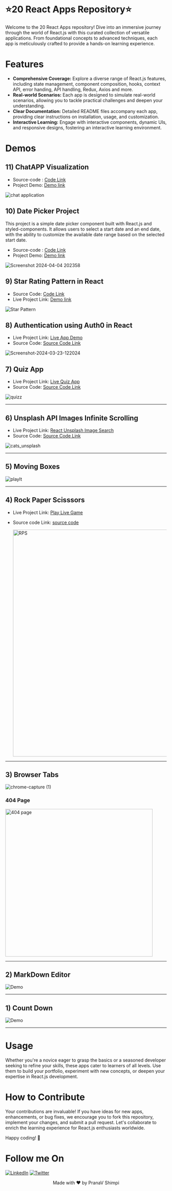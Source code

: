 # ⭐20 React Apps Repository⭐

Welcome to the 20 React Apps repository! Dive into an immersive journey through the world of React.js with this curated collection of versatile applications. From foundational concepts to advanced techniques, each app is meticulously crafted to provide a hands-on learning experience.

# Features

- **Comprehensive Coverage:** Explore a diverse range of React.js features, including state management, component composition, hooks, context API, error handing, API handling, Redux, Axios and more.
- **Real-world Scenarios:** Each app is designed to simulate real-world scenarios, allowing you to tackle practical challenges and deepen your understanding.
- **Clear Documentation:** Detailed README files accompany each app, providing clear instructions on installation, usage, and customization.
- **Interactive Learning:** Engage with interactive components, dynamic UIs, and responsive designs, fostering an interactive learning environment.


# Demos 

## 11) ChatAPP Visualization

- Source-code : [Code Link](https://github.com/PranaV-Shimpi/20-React-apps/tree/main/11-chat-visualization)
- Project Demo: [Demo link](https://calendar-date-picker.netlify.app/)

![chat application](https://github.com/PranaV-Shimpi/20-React-apps/assets/40532644/fbafeb29-68a1-4815-807b-0d41b3d7a04a)

## 10) Date Picker Project 

This project is a simple date picker component built with React.js and styled-components. It allows users to select a start date and an end date, with the ability to customize the available date range based on the selected start date.

- Source-code : [Code Link](https://github.com/PranaV-Shimpi/20-React-apps/tree/main/10-calendar-dates-picker)
- Project Demo: [Demo link](https://calendar-date-picker.netlify.app/)

![Screenshot 2024-04-04 202358](https://github.com/PranaV-Shimpi/20-React-apps/assets/40532644/fb580154-4bb7-49d9-b77b-3cfec2fbcded)


## 9) Star Rating Pattern in React 
- Source Code:  [Code Link](https://github.com/PranaV-Shimpi/20-React-apps/tree/main/09-star-rating-pattern)
- Live Project Link: [Demo link](https://ps-star-rating.netlify.app/)
  
![Star Pattern](https://github.com/PranaV-Shimpi/20-React-apps/assets/40532644/fb2b152a-986a-4a1f-aae1-2a27ded8cd8c)

## 8) Authentication using Auth0 in React 
- Live Project Link: [Live App Demo](https://ps-authentication.netlify.app/)
- Source Code: [Source Code Link](https://github.com/PranaV-Shimpi/20-React-apps/tree/main/08-auth-o-authentication)

![Screenshot-2024-03-23-122024](https://github.com/PranaV-Shimpi/20-React-apps/assets/40532644/d2c37acb-4f3a-41e4-a7eb-e321f9cbf4a2)


## 7) Quiz App

- Live Project Link: [Live Quiz App](https://ps-quiz-app.netlify.app/)
- Source Code: [Source Code Link](https://github.com/PranaV-Shimpi/20-React-apps/tree/main/07-general-knowledge-quizes-app)


![quizz](https://github.com/PranaV-Shimpi/20-React-apps/assets/40532644/023bc34c-ba51-4169-ac88-2bb4bfe06610)

---

## 6) Unsplash API Images Infinite Scrolling

- Live Project Link: [React Unsplash Image Search](https://unsplash-images-infinite-scrolling.netlify.app/)
- Source Code: [Source Code Link](https://github.com/PranaV-Shimpi/20-React-apps/tree/main/06-unsplash-images-clone-infinite-scrolling)

![cats_unsplash](https://github.com/PranaV-Shimpi/20-React-apps/assets/40532644/ff7c2b7e-29f6-4af1-ab11-d946e2baaa9e)

---

## 5) Moving Boxes
   ![playIt](https://user-images.githubusercontent.com/40532644/150100649-f9453fe9-2bde-4337-aa2f-33e7ca3cfb1d.gif)

---
## 4) Rock Paper Scisssors

- Live Project Link: [Play Live Game](https://ps-rock-paper-scissors.netlify.app/)
- Source code Link: [source code](https://github.com/PranaV-Shimpi/20-React-apps/tree/main/04-rock-paper-scissors)
   
   <img width="707" alt="RPS" src="https://user-images.githubusercontent.com/40532644/149501357-001d3bab-4947-401e-b32c-0993ad222c22.png">

---
## 3) Browser Tabs
  
![chrome-capture (1)](https://user-images.githubusercontent.com/40532644/149007188-1fde1874-3e8e-401e-ba8f-12e7bef3cb7f.gif)

### 404 Page
<img align="center" width="460" alt="404 page" src="https://user-images.githubusercontent.com/40532644/149007206-a7b31b70-2cf3-4e1b-beeb-05ff2726c9bc.png">

---
## 2) MarkDown Editor

<img align="center" alt="Demo" src="https://user-images.githubusercontent.com/40532644/148912126-695a6c92-65c3-4237-bb61-a4e8331fed0b.png" />

---
## 1) Count Down

<img align="center" alt="Demo" src="https://user-images.githubusercontent.com/40532644/148528789-e0ee194e-d9ac-4218-b097-0ac0e94dbc3e.gif" /> 

---

# Usage
Whether you're a novice eager to grasp the basics or a seasoned developer seeking to refine your skills, these apps cater to learners of all levels. Use them to build your portfolio, experiment with new concepts, or deepen your expertise in React.js development.

# How to Contribute
Your contributions are invaluable! If you have ideas for new apps, enhancements, or bug fixes, we encourage you to fork this repository, implement your changes, and submit a pull request. Let's collaborate to enrich the learning experience for React.js enthusiasts worldwide.

Happy coding! 🚀

  
# Follow me On
[![LinkedIn](https://img.shields.io/static/v1.svg?label=connect&message=@PranaVShimpi&color=grey&logo=linkedin&style=flat&logoColor=white&colorA=blue)](https://www.linkedin.com/in/pranav-shimpi/) 
[![Twitter](https://img.shields.io/static/v1.svg?label=connect&message=@PranaVShimpi&color=grey&logo=twitter&style=flat&logoColor=white&colorA=blue)](https://twitter.com/pranaavshimpi)

 
<p align="center">
 Made with ❤️ by  PranaV Shimpi
</p>
